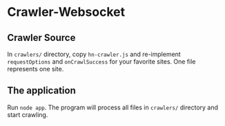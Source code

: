 Crawler-Websocket
=================

Crawler Source
--------------

In `crawlers/` directory, copy `hn-crawler.js` and
re-implement `requestOptions` and `onCrawlSuccess`
for your favorite sites. One file represents one site.

The application
---------------

Run `node app`. The program will process all files in
`crawlers/` directory and start crawling.
